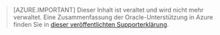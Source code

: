 > [AZURE.IMPORTANT]  Dieser Inhalt ist veraltet und wird nicht mehr verwaltet. Eine Zusammenfassung der Oracle-Unterstützung in Azure finden Sie in [dieser veröffentlichten Supporterklärung](http://www.oracle.com/technetwork/topics/cloud/faq-1963009.html#support).

<!---HONumber=AcomDC_0601_2016-->